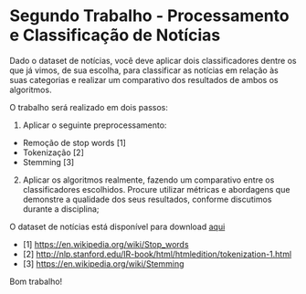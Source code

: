 # Segundo Trabalho - Processamento e Classificação de Notícias

Dado o dataset de notícias, você deve aplicar dois classificadores dentre os que já vimos, de sua escolha, para classificar as notícias
em relação às suas categorias e realizar um comparativo dos resultados de ambos os algoritmos.

O trabalho será realizado em dois passos:

1. Aplicar o seguinte preprocessamento:
  * Remoção de stop words [1]
  * Tokenização [2]
  * Stemming [3]

2. Aplicar os algoritmos realmente, fazendo um comparativo entre os classificadores escolhidos.
Procure utilizar métricas e abordagens que demonstre a qualidade dos seus resultados, conforme discutimos durante a disciplina;

O dataset de notícias está disponível para download [aqui](https://drive.google.com/open?id=0B1Kn0T365vBCSzZ6MWItTjVuOTgwM19SQnJnSmM1alNRVVQ0)

* [1] https://en.wikipedia.org/wiki/Stop_words
* [2] http://nlp.stanford.edu/IR-book/html/htmledition/tokenization-1.html
* [3] https://en.wikipedia.org/wiki/Stemming

Bom trabalho!
